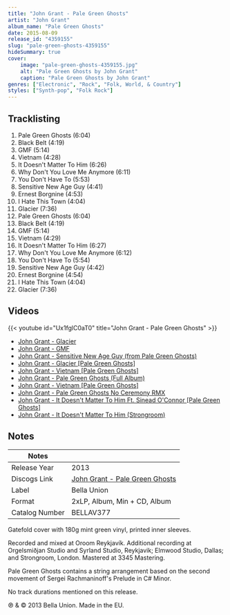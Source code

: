 ```yaml
---
title: "John Grant - Pale Green Ghosts"
artist: "John Grant"
album_name: "Pale Green Ghosts"
date: 2015-08-09
release_id: "4359155"
slug: "pale-green-ghosts-4359155"
hideSummary: true
cover:
    image: "pale-green-ghosts-4359155.jpg"
    alt: "Pale Green Ghosts by John Grant"
    caption: "Pale Green Ghosts by John Grant"
genres: ["Electronic", "Rock", "Folk, World, & Country"]
styles: ["Synth-pop", "Folk Rock"]
---
```


## Tracklisting
1. Pale Green Ghosts (6:04)
2. Black Belt (4:19)
3. GMF (5:14)
4. Vietnam (4:28)
5. It Doesn't Matter To Him (6:26)
6. Why Don't You Love Me Anymore (6:11)
7. You Don't Have To (5:53)
8. Sensitive New Age Guy (4:41)
9. Ernest Borgnine (4:53)
10. I Hate This Town (4:04)
11. Glacier (7:36)
12. Pale Green Ghosts (6:04)
13. Black Belt (4:19)
14. GMF (5:14)
15. Vietnam (4:29)
16. It Doesn't Matter To Him (6:27)
17. Why Don't You Love Me Anymore (6:12)
18. You Don't Have To (5:54)
19. Sensitive New Age Guy (4:42)
20. Ernest Borgnine (4:54)
21. I Hate This Town (4:04)
22. Glacier (7:36)

## Videos
{{< youtube id="Ux1fglC0aT0" title="John Grant - Pale Green Ghosts" >}}
- [John Grant - Glacier](https://www.youtube.com/watch?v=K3BzvWPYo94)
- [John Grant - GMF](https://www.youtube.com/watch?v=ekFWPsXXcg0)
- [John Grant - Sensitive New Age Guy (from Pale Green Ghosts)](https://www.youtube.com/watch?v=zcamcBY2-4M)
- [John Grant - Glacier [Pale Green Ghosts]](https://www.youtube.com/watch?v=ZeDlRVdbxYQ)
- [John Grant - Vietnam [Pale Green Ghosts]](https://www.youtube.com/watch?v=_q0Stxzr4PI)
- [John Grant - Pale Green Ghosts (Full Album)](https://www.youtube.com/watch?v=yDdo0GrnlY0)
- [John Grant - Vietnam [Pale Green Ghosts]](https://www.youtube.com/watch?v=a5gtDhruFHU)
- [John Grant - Pale Green Ghosts No Ceremony RMX](https://www.youtube.com/watch?v=KlbtT8a--pQ)
- [John Grant - It Doesn't Matter To Him Ft. Sinead O'Connor [Pale Green Ghosts]](https://www.youtube.com/watch?v=JvM3D4XE9qM)
- [John Grant - It Doesn't Matter To Him (Strongroom)](https://www.youtube.com/watch?v=ZF6b2rz6Iy4)


## Notes

| Notes          |             |
| ---------------| ----------- |
| Release Year   | 2013 |
| Discogs Link   | [John Grant - Pale Green Ghosts](https://www.discogs.com/release/4359155-John-Grant-Pale-Green-Ghosts) |
| Label          | Bella Union |
| Format         | 2xLP, Album, Min + CD, Album |
| Catalog Number | BELLAV377 |

Gatefold cover with 180g mint green vinyl, printed inner sleeves.  Recorded and mixed at Oroom Reykjavík.  Additional recording at Orgelsmiðjan Studio and Syrland Studio, Reykjavik; Elmwood Studio, Dallas; and Strongroom, London. Mastered at 3345 Mastering.  Pale Green Ghosts contains a string arrangement based on the second movement of Sergei Rachmaninoff's Prelude in C# Minor.  No track durations mentioned on this release.  ℗ & © 2013 Bella Union. Made in the EU.


